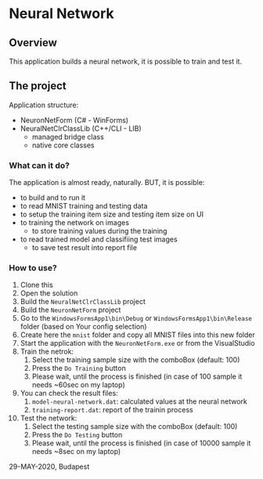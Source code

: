 # Neural Network

## Overview
This application builds a neural network, it is possible to train and test it.

## The project
Application structure:
* NeuronNetForm (C# - WinForms)
* NeuralNetClrClassLib (C++/CLI - LIB)
  * managed bridge class 
  * native core classes

### What can it do?
The application is almost ready, naturally. BUT, it is possible:
* to build and to run it
* to read MNIST training and testing data
* to setup the training item size and testing item size on UI
* to training the network on images
  * to store training values during the training
* to read trained model and classifiing test images
  * to save test result into report file


### How to use?
1. Clone this
1. Open the solution
1. Build the `NeuralNetClrClassLib` project
1. Build the `NeuronNetForm` project
1. Go to the `WindowsFormsApp1\bin\Debug` or `WindowsFormsApp1\bin\Release` folder (based on Your config selection)
1. Create here the `mnist` folder and copy all MNIST files into this new folder
1. Start the application with the `NeuronNetForm.exe` or from the VisualStudio
1. Train the netrok:
   1. Select the training sample size with the comboBox (default: 100)
   1. Press the `Do Training` button
   1. Please wait, until the process is finished (in case of 100 sample it needs ~60sec on my laptop)
1. You can check the result files:
   1. `model-neural-network.dat`: calculated values at the neural network
   1. `training-report.dat`: report of the trainin process
1. Test the network:
   1. Select the testing sample size with the comboBox (default: 100)
   1. Press the `Do Testing` button
   1. Please wait, until the process is finished (in case of 10000 sample it needs ~8sec on my laptop)

29-MAY-2020, Budapest
